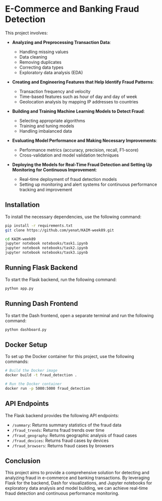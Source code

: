 # E-Commerce and Banking Fraud Detection

This project involves:

- **Analyzing and Preprocessing Transaction Data**:
  - Handling missing values
  - Data cleaning
  - Removing duplicates
  - Correcting data types
  - Exploratory data analysis (EDA)
  
- **Creating and Engineering Features that Help Identify Fraud Patterns**:
  - Transaction frequency and velocity
  - Time-based features such as hour of day and day of week
  - Geolocation analysis by mapping IP addresses to countries
  
- **Building and Training Machine Learning Models to Detect Fraud**:
  - Selecting appropriate algorithms
  - Training and tuning models
  - Handling imbalanced data
  
- **Evaluating Model Performance and Making Necessary Improvements**:
  - Performance metrics (accuracy, precision, recall, F1-score)
  - Cross-validation and model validation techniques
  
- **Deploying the Models for Real-Time Fraud Detection and Setting Up Monitoring for Continuous Improvement**:
  - Real-time deployment of fraud detection models
  - Setting up monitoring and alert systems for continuous performance tracking and improvement

## Installation

To install the necessary dependencies, use the following command:
```bash
pip install -r requirements.txt
git clone https://github.com/yenat/KAIM-week89.git

cd KAIM-week89
jupyter notebook notebooks/task1.ipynb
jupyter notebook notebooks/task2.ipynb
jupyter notebook notebooks/task3.ipynb
```

## Running Flask Backend

To start the Flask backend, run the following command:
```bash
python app.py
```

## Running Dash Frontend

To start the Dash frontend, open a separate terminal and run the following command:
```bash
python dashboard.py
```

## Docker Setup

To set up the Docker container for this project, use the following commands:
```bash
# Build the Docker image
docker build -t fraud_detection .

# Run the Docker container
docker run -p 5000:5000 fraud_detection
```

## API Endpoints

The Flask backend provides the following API endpoints:

- `/summary`: Returns summary statistics of the fraud data
- `/fraud_trends`: Returns fraud trends over time
- `/fraud_geography`: Returns geographic analysis of fraud cases
- `/fraud_devices`: Returns fraud cases by devices
- `/fraud_browsers`: Returns fraud cases by browsers

## Conclusion

This project aims to provide a comprehensive solution for detecting and analyzing fraud in e-commerce and banking transactions. By leveraging Flask for the backend, Dash for visualizations, and Jupyter notebooks for exploratory data analysis and model building, we can achieve real-time fraud detection and continuous performance monitoring.
```
